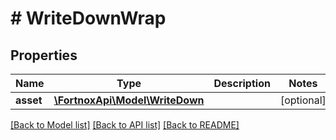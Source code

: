 # # WriteDownWrap

## Properties

Name | Type | Description | Notes
------------ | ------------- | ------------- | -------------
**asset** | [**\FortnoxApi\Model\WriteDown**](WriteDown.md) |  | [optional]

[[Back to Model list]](../../README.md#models) [[Back to API list]](../../README.md#endpoints) [[Back to README]](../../README.md)
